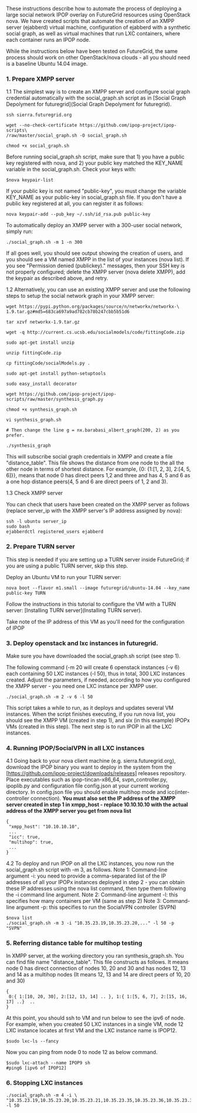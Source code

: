 These instructions describe how to automate the process of deploying a large social network IPOP overlay on FutureGrid resources using OpenStack nova. We have created scripts that automate the creation of an XMPP server (ejabberd) virtual machine, configuration of ejabberd with a synthetic social graph, as well as virtual machines that run LXC containers, where each container runs an IPOP node.

While the instructions below have been tested on FutureGrid, the same process should work on other OpenStack/nova clouds - all you should need is a baseline Ubuntu 14.04 image.

### 1. Prepare XMPP server

1.1 The simplest way is to create an XMPP server and configure social graph credential automatically with the social_graph.sh script as in [Social Graph Depolyment for futuregrid](Social Graph Depolyment for futuregrid).
```
ssh sierra.futuregrid.org

wget --no-check-certificate https://github.com/ipop-project/ipop-scripts\
/raw/master/social_graph.sh -O social_graph.sh

chmod +x social_graph.sh
```

  Before running social_graph.sh script, make sure that 1) you have a public key registered with nova, and 2) your public key matched the KEY_NAME variable in the social_graph.sh. Check your keys with:

```
$nova keypair-list
```

  If your public key is not named "public-key", you must change the variable KEY_NAME as your public-key in social_graph.sh file. If you don't have a public key registered at all, you can register it as follows:

```
nova keypair-add --pub_key ~/.ssh/id_rsa.pub public-key
```
  
To automatically deploy an XMPP server with a 300-user social network, simply run:
```
./social_graph.sh -m 1 -n 300
```

If all goes well, you should see output showing the creation of users, and you should see a VM named XMPP in the list of your instances (nova list). If you see "Permission denied (publickey)." messages, then your SSH key is not properly configured; delete the XMPP server (nova delete XMPP), add the keypair as described above, and retry.

 1.2 Alternatively, you can use an existing XMPP server and use the following steps to setup the social network graph in your XMPP server:

```
wget https://pypi.python.org/packages/source/n/networkx/networkx-\
1.9.tar.gz#md5=683ca697a9ad782cb78b247cbb5b51d6

tar xzvf networkx-1.9.tar.gz

wget -q http://current.cs.ucsb.edu/socialmodels/code/fittingCode.zip

sudo apt-get install unzip

unzip fittingCode.zip

cp fittingCode/socialModels.py .

sudo apt-get install python-setuptools

sudo easy_install decorator

wget https://github.com/ipop-project/ipop-scripts/raw/master/synthesis_graph.py

chmod +x synthesis_graph.sh 

vi synthesis_graph.sh 

# Then change the line g = nx.barabasi_albert_graph(200, 2) as you prefer. 

./synthesis_graph
```

This will subscribe social graph credentials in XMPP and create a file "distance_table". This file shows the distance from one node to the all the other node in terms of shortest distance. For example, {0: {1:[1, 2, 3], 2:[4, 5, 6]}}, means that node 0 has direct peers 1,2 and three and has 4, 5 and 6 as a one hop distance peers(4, 5 and 6 are direct peers of 1, 2 and 3). 

1.3 Check XMPP server

You can check that users have been created on the XMPP server as follows (replace server_ip with the XMPP server's IP address assigned by nova):

```
ssh -l ubuntu server_ip
sudo bash
ejabberdctl registered_users ejabberd
```

### 2. Prepare TURN server

This step is needed if you are setting up a TURN server inside FutureGrid; if you are using a public TURN server, skip this step.

Deploy an Ubuntu VM to run your TURN server:

```
nova boot --flavor m1.small --image futuregrid/ubuntu-14.04 --key_name public-key TURN
```

Follow the instructions in this tutorial to configure the VM with a TURN server: [Installing TURN server](Installing TURN server).

Take note of the IP address of this VM as you'll need for the configuration of IPOP

### 3. Deploy openstack and lxc instances in futuregrid. 

Make sure you have downloaded the social_graph.sh script (see step 1).

The following command (-m 20 will create 6 openstack instances (-v 6) each containing 50 LXC instances (-l 50), thus in total, 300 LXC instances created. Adjust the parameters, if needed, according to how you configured the XMPP server - you need one LXC instance per XMPP user.  
```
./social_graph.sh -m 2 -v 6 -l 50
```

This script takes a while to run, as it deploys and updates several VM instances. When the script finishes executing, if you run nova list, you should see the XMPP VM (created in step 1), and six (in this example) IPOPx VMs (created in this step). The next step is to run IPOP in all the LXC instances.

### 4. Running IPOP/SocialVPN in all LXC instances

4.1 Going back to your nova client machine (e.g. sierra.futuregrid.org), download the IPOP binary you want to deploy in the system from the [https://github.com/ipop-project/downloads/releases] releases repository. Place executables such as ipop-tincan-x86_64, svpn_controller.py, ipoplib.py and configuration file config.json at your current working directory. In config.json file you should enable multihop mode and icc(inter-controller connection). **You must also set the IP address of the XMPP server created in step 1 in xmpp_host - replace 10.10.10.10 with the actual address of the XMPP server you get from nova list**


```
{
 "xmpp_host": "10.10.10.10",
 ...
 "icc": true,
 "multihop": true,
 ...
}
```

4.2 To deploy and run IPOP on all the LXC instances, you now run the social_graph.sh script with -m 3, as follows. 
Note 1: Command-line argument -i: you need to provide a comma-separated list of the IP addresses of all your IPOPx instances deployed in step 2 - you can obtain these IP addresses using the nova list command, then type them following the -i command line argument. 
Note 2: Command-line argument -l: this specifies how many containers per VM (same as step 2)
Note 3: Command-line argument -p: this specifies to run the SocialVPN controller (SVPN)
```
$nova list
./social_graph.sh -m 3 -i "10.35.23.19,10.35.23.20,..." -l 50 -p "SVPN"
```

### 5. Referring distance table for multihop testing
In XMPP server, at the working directory you ran synthesis_graph.sh. You can find file name "distance_table". This file constructs as follows. It means node 0 has direct connection of nodes 10, 20 and 30 and has nodes 12, 13 and 14 as a multihop nodes (It means 12, 13 and 14 are direct peers of 10, 20 and 30)

```
{
 0:{ 1:[10, 20, 30], 2:[12, 13, 14] .. }, 1:{ 1:[5, 6, 7], 2:[15, 16, 17] ..}  ..
}
```

At this point, you should ssh to VM and run below to see the ipv6 of node. For example, when you created 50 LXC instances in a single VM, node 12 LXC instance locates at first VM and the LXC instance name is IPOP12. 
```
$sudo lxc-ls --fancy 
```

Now you can ping from node 0 to node 12 as below command.
```
$sudo lxc-attach --name IPOP9 sh
#ping6 [ipv6 of IPOP12]
```


### 6. Stopping LXC instances 
```
./social_graph.sh -m 4 -i \
"10.35.23.19,10.35.23.20,10.35.23.21,10.35.23.35,10.35.23.36,10.35.23.37" -l 50
```

